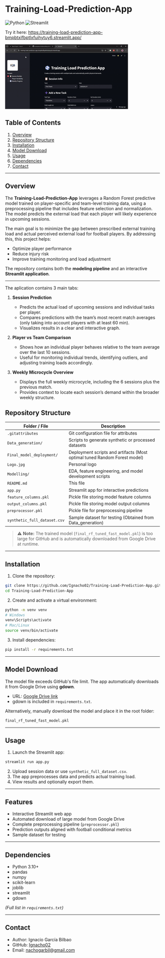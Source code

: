 # Training-Load-Prediction-App

 ![Python](https://img.shields.io/badge/python-3.10-blue?logo=python)
 ![Streamlit](https://img.shields.io/badge/streamlit-1.28-orange?logo=streamlit)

 Try it here: https://training-load-prediction-app-bmpbtxifbptlxfuihytuy6.streamlit.app/

 ![App Demo](Streamlit%20-%20Google%20Chrome%202025-09-30%2018-23-34.gif)

 ## Table of Contents

 1. [Overview](#overview)
 2. [Repository Structure](#repository-structure)
 3. [Installation](#installation)
 4. [Model Download](#model-download)
 5. [Usage](#usage)
 6. [Dependencies](#dependencies)
 7. [Contact](#contact)

 ---

 ## Overview

The **Training-Load-Prediction-App** leverages a Random Forest predictive model trained on player-specific and team-level training data, using a preprocessing pipeline that includes feature selection and normalization. The model predicts the external load that each player will likely experience in upcoming sessions. 

The main goal is to minimize the gap between prescribed external training load and actual perceived external load for football players. By addressing this, this project helps:

 - Optimize player performance  
 - Reduce injury risk  
 - Improve training monitoring and load adjustment

 The repository contains both the **modeling pipeline** and an interactive **Streamlit application**.

 ---
 The aplication contains 3 main tabs:
 
 1. **Session Prediction**  
    - Predicts the actual load of upcoming sessions and individual tasks per player.  
    - Compares predictions with the team’s most recent match averages (only taking into account players with at least 60 min).  
    - Visualizes results in a clear and interactive graph.

 2. **Player vs Team Comparison**  
    - Shows how an individual player behaves relative to the team average over the last 10 sessions.  
    - Useful for monitoring individual trends, identifying outliers, and adjusting training loads accordingly.

 3. **Weekly Microcycle Overview**  
    - Displays the full weekly microcycle, including the 6 sessions plus the previous match.  
    - Provides context to locate each session’s demand within the broader weekly structure.  
 
 ## Repository Structure

 | Folder / File | Description |
 |---------------|-------------|
 | `.gitattributes` | Git configuration file for attributes |
 | `Data_generation/` | Scripts to generate synthetic or processed datasets |
 | `Final_model_deployment/` | Deployment scripts and artifacts (Most optimal tuned Random Forest model)|
 | `Logo.jpg` | Personal logo |
 | `Modelling/` | EDA, feature engineering, and model development scripts |
 | `README.md` | This file |
 | `app.py` | Streamlit app for interactive predictions |
 | `feature_columns.pkl` | Pickle file storing model feature columns |
 | `output_columns.pkl` | Pickle file storing model output columns |
 | `preprocessor.pkl` | Pickle file for preprocessing pipeline |
 | `synthetic_full_dataset.csv` | Sample dataset for testing (Obtained from Data_generation) |

 > ⚠️ **Note:** The trained model (`final_rf_tuned_fast_model.pkl`) is too large for GitHub and is automatically downloaded from Google Drive at runtime.

 ---

 ## Installation

 1. Clone the repository:

 ```bash
 git clone https://github.com/Ignacho02/Training-Load-Prediction-App.git
 cd Training-Load-Prediction-App
 ```

 2. Create and activate a virtual environment:

 ```bash
 python -m venv venv
 # Windows
 venv\Scripts\activate
 # Mac/Linux
 source venv/bin/activate
 ```

 3. Install dependencies:

 ```bash
 pip install -r requirements.txt
 ```

 ---

 ## Model Download

 The model file exceeds GitHub's file limit. The app automatically downloads it from Google Drive using **gdown**.

 - URL: [Google Drive link](https://drive.google.com/file/d/1Fmw782ET3fxqZphucD-PKrLFjFa6Xccq/view?usp=drive_link)  
 - gdown is included in `requirements.txt`.

 Alternatively, manually download the model and place it in the root folder:

 ```bash
 final_rf_tuned_fast_model.pkl
 ```

 ---

 ## Usage

 1. Launch the Streamlit app:

 ```bash
 streamlit run app.py
 ```

 2. Upload session data or use `synthetic_full_dataset.csv`.  
 3. The app preprocesses data and predicts actual training load.  
 4. View results and optionally export them.

 ---

 ## Features

 - Interactive Streamlit web app  
 - Automated download of large model from Google Drive  
 - Complete preprocessing pipeline (`preprocessor.pkl`)  
 - Prediction outputs aligned with football conditional metrics  
 - Sample dataset for testing

 ---

 ## Dependencies

 - Python 3.10+  
 - pandas  
 - numpy  
 - scikit-learn  
 - joblib  
 - streamlit  
 - gdown

 *(Full list in `requirements.txt`)*

 ---

 ## Contact

 - Author: Ignacio García Bilbao 
 - GitHub: [Ignacho02](https://github.com/Ignacho02)  
 - Email: [nachogarbil@gmail.com](mailto:nachogarbil@gmail.com)
